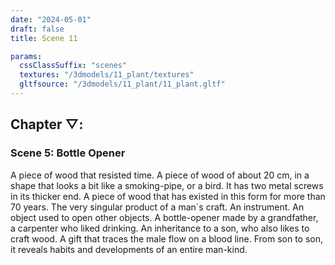 ```yaml
---
date: "2024-05-01"
draft: false
title: Scene 11

params:
  cssClassSuffix: "scenes"
  textures: "/3dmodels/11_plant/textures"
  gltfsource: "/3dmodels/11_plant/11_plant.gltf"
---
```

<h2 class="green">Chapter &#9661;:</h2>
<h3 class="green">Scene 5: Bottle Opener</h3>
<canvas id="c"></canvas>
<p>A piece of wood that resisted time. A piece of wood of about 20 cm, in a shape that looks a bit like a smoking-pipe, or a bird. It has two metal screws in its thicker end. A piece of wood that has existed in this form for more than 70 years. The very singular product of a man`s craft. An instrument. An object used to open other objects. A bottle-opener made by a grandfather, a carpenter who liked drinking. An inheritance to a son, who also likes to craft wood. A gift that traces the male flow on a blood line. From son to son, it reveals habits and developments of an entire man-kind.</p>

